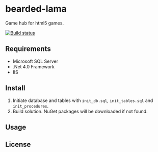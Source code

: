 bearded-lama
============

Game hub for html5 games.

[![Build status](https://ci.appveyor.com/api/projects/status/iimokk6wepsu9bxn)](https://ci.appveyor.com/project/knotsoftware/bearded-lama)

Requirements
------------

* Microsoft SQL Server
* .Net 4.0 Framework
* IIS

Install
-------

1. Initiate database and tables with `init_db.sql`, `init_tables.sql` and `init_procedures`.
2. Build solution. NuGet packages will be downloaded if not found.

Usage
-----

License
-------
